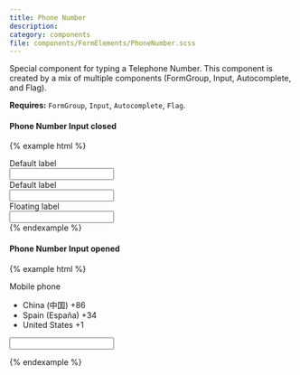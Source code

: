 ```yaml
---
title: Phone Number
description:
category: components
file: components/FormElements/PhoneNumber.scss
---
```


Special component for typing a Telephone Number. This component is created by a mix of multiple components (FormGroup, Input, Autocomplete, and Flag).

__Requires:__ `FormGroup`, `Input`, `Autocomplete`, `Flag`.

#### Phone Number Input closed
{% example html %}
<div class="PhoneNumber">
  <div class="FormGroup">
    <label class="Label" for="tel">Default label</label>
    <div class="PhoneNumber-field">
      <div class='Autocomplete PhoneNumber-menu'>
        <span class='Autocomplete-search PhoneNumber-menu-input'>
          <span class='Flag Flag--es'></span>
        </span>
      </div>
      <div class="PhoneNumber-input">
        <input id="tel" type="text" class="Input PhoneNumber-input-inner" />
      </div>
    </div>
  </div>
</div>

<div class="PhoneNumber">
  <div class="FormGroup">
    <label class="Label" for="tel2">Default label</label>
    <div class="PhoneNumber-field">
      <div class='Autocomplete PhoneNumber-menu'>
        <span class='Autocomplete-search PhoneNumber-menu-input'></span>
      </div>
      <div class="PhoneNumber-input">
        <input id="tel2" type="text" class="Input PhoneNumber-input-inner" />
      </div>
    </div>
  </div>
</div>

<div class="PhoneNumber">
  <div class="FormGroup FormGroup--floatingLabel">
    <label class="Label" for="tel3">Floating label</label>
    <div class="PhoneNumber-field">
      <div class='Autocomplete PhoneNumber-menu'>
        <span class='Autocomplete-search PhoneNumber-menu-input'>
          <span class='Flag Flag--es'></span>
        </span>
      </div>
      <div class="PhoneNumber-input">
        <input id="tel3" type="text" class="Input PhoneNumber-input-inner" />
      </div>
    </div>
  </div>
</div>
{% endexample %}

#### Phone Number Input opened


{% example html %}
<div class="FormGroup">
  <label class="Label" for="tel">Mobile phone</label>
  <div class="PhoneNumber">
    <div class='Autocomplete is-searching PhoneNumber-menu'>
      <span class='Autocomplete-search PhoneNumber-menu-input'>
        <span class='Flag Flag--es'></span>
      </span>
      <ul class='Autocomplete-options PhoneNumber-menu-options'>
        <li class='Autocomplete-option PhoneNumber-option'>
          <span class='Flag Flag--cn PhoneNumber-option-flag'></span>
          <span class='PhoneNumber-option-country'>China (中国)</span>
          <span class='PhoneNumber-option-dial'>+86</span>
        </li>
        <li class='Autocomplete-option PhoneNumber-option is-active'>
          <span class='Flag Flag--es PhoneNumber-option-flag'></span>
          <span class='PhoneNumber-option-country'>Spain (España)</span>
          <span class='PhoneNumber-option-dial'>+34</span>
        </li>
        <li class='Autocomplete-option PhoneNumber-option'>
          <span class='Flag Flag--us PhoneNumber-option-flag'></span>
          <span class='PhoneNumber-option-country'>United States</span>
          <span class='PhoneNumber-option-dial'>+1</span>
        </li>
      </ul>
    </div>
    <div class="PhoneNumber-input">
      <input id="tel3" type="text" class="Input PhoneNumber-input-inner" />
    </div>
  </div>
</div>

{% endexample %}
